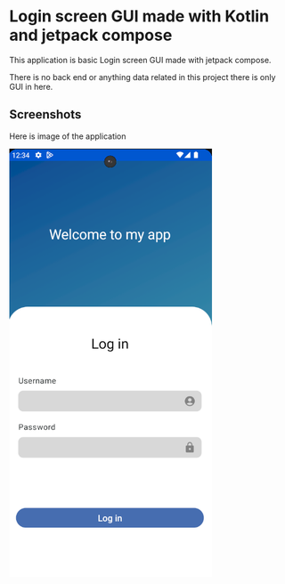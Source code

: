 # Login screen GUI made with Kotlin and jetpack compose

This application is basic Login screen GUI made with jetpack compose.

There is no back end or anything data related in this project there is only GUI in here.

## Screenshots

Here is image of the application


![Loginscreen](Loginscreen.png)


